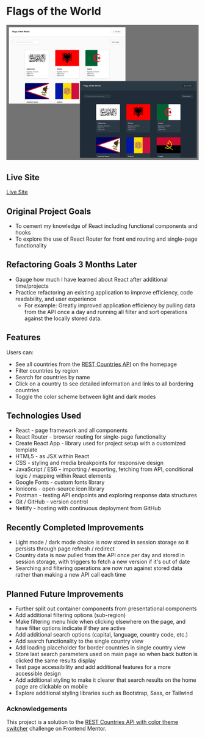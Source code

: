 # Flags of the World

![Light and dark mode front page image](/readme-images/combined-image.png "Project Image")

## Live Site

[Live Site](https://flagsoftheworld-afink.netlify.app)

## Original Project Goals
- To cement my knowledge of React including functional components and hooks
- To explore the use of React Router for front end routing and single-page functionality

## Refactoring Goals 3 Months Later
- Gauge how much I have learned about React after additional time/projects
- Practice refactoring an existing application to improve efficiency, code readability, and user experience
    - For example: Greatly improved application efficiency by pulling data from the API once a day and running all filter and sort operations against the locally stored data.

## Features
Users can:
- See all countries from the [REST Countries API](https://restcountries.com) on the homepage
- Filter countries by region
- Search for countries by name
- Click on a country to see detailed information and links to all bordering countries
- Toggle the color scheme between light and dark modes

## Technologies Used
- React - page framework and all components
- React Router - browser routing for single-page functionality
- Create React App - library used for project setup with a customized template
- HTML5 - as JSX within React
- CSS - styling and media breakpoints for responsive design
- JavaScript / ES6 - importing / exporting, fetching from API, conditional logic / mapping within React elements
- Google Fonts - custom fonts library
- Ionicons - open-source icon library
- Postman - testing API endpoints and exploring response data structures
- Git / GitHub - version control
- Netlify - hosting with continuous deployment from GitHub

## Recently Completed Improvements
- Light mode / dark mode choice is now stored in session storage so it persists through page refresh / redirect
- Country data is now pulled from the API once per day and stored in session storage, with triggers to fetch a new version if it's out of date
- Searching and filtering operations are now run against stored data rather than making a new API call each time

## Planned Future Improvements
- Further split out container components from presentational components
- Add additional filtering options (sub-region)
- Make filtering menu hide when clicking elsewhere on the page, and have filter options indicate if they are active
- Add additional search options (capital, language, country code, etc.)
- Add search functionality to the single country view
- Add loading placeholder for border countries in single country view
- Store last search parameters used on main page so when back button is clicked the same results display
- Test page accessibility and add additional features for a more accessible design
- Add additional styling to make it clearer that search results on the home page are clickable on mobile
- Explore additional styling libraries such as Bootstrap, Sass, or Tailwind

### Acknowledgements
This project is a solution to the [REST Countries API with color theme switcher](https://www.frontendmentor.io/challenges/rest-countries-api-with-color-theme-switcher-5cacc469fec04111f7b848ca) challenge on Frontend Mentor.
